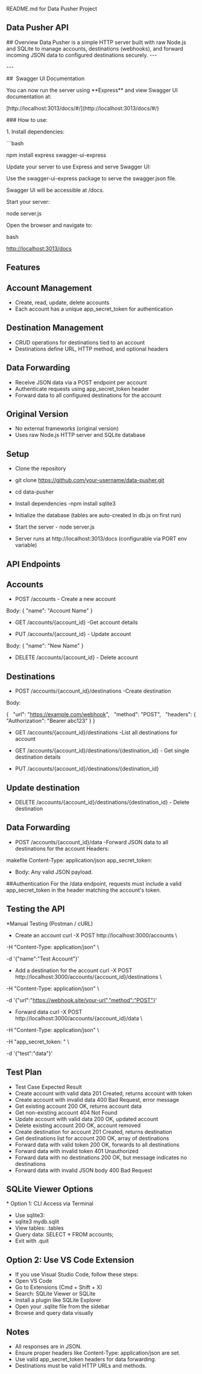 README.md for Data Pusher Project

## Data Pusher API

\## Overview Data Pusher is a simple HTTP server built with raw Node.js and SQLite to manage accounts, destinations (webhooks), and forward incoming JSON data to configured destinations securely. ---

\---

##  Swagger UI Documentation

You can now run the server using \*\*Express\*\* and view Swagger UI documentation at:

\[http://localhost:3013/docs/#/\](http://localhost:3013/docs/#/)

\### How to use:

1\. Install dependencies:

\`\`\`bash

npm install express swagger-ui-express

Update your server to use Express and serve Swagger UI:

Use the swagger-ui-express package to serve the swagger.json file.

Swagger UI will be accessible at /docs.

Start your server:

node server.js

Open the browser and navigate to:

bash

[http://localhost:3013/docs](http://localhost:3013/docs)

## Features

## Account Management

- Create, read, update, delete accounts
- Each account has a unique app_secret_token for authentication

## Destination Management

- CRUD operations for destinations tied to an account
- Destinations define URL, HTTP method, and optional headers

## Data Forwarding

- Receive JSON data via a POST endpoint per account
- Authenticate requests using app_secret_token header
- Forward data to all configured destinations for the account

## Original Version

- No external frameworks (original version)
- Uses raw Node.js HTTP server and SQLite database

## Setup

- Clone the repository

- git clone https://github.com/your-username/data-pusher.git

- cd data-pusher

- Install dependencies -npm install sqlite3

- Initialize the database (tables are auto-created in db.js on first run)
- Start the server - node server.js
- Server runs at http://localhost:3013/docs (configurable via PORT env variable)

## API Endpoints

## Accounts

- POST /accounts - Create a new account

Body: { "name": "Account Name" }

- GET /accounts/{account_id} -Get account details

- PUT /accounts/{account_id} - Update account

Body: { "name": "New Name" }

- DELETE /accounts/{account_id} - Delete account

## Destinations

- POST /accounts/{account_id}/destinations -Create destination

Body:

{
  "url": "https://example.com/webhook",
  "method": "POST",
  "headers": { "Authorization": "Bearer abc123" }
}

- GET /accounts/{account_id}/destinations -List all destinations for account

- GET /accounts/{account_id}/destinations/{destination_id} - Get single destination details

- PUT /accounts/{account_id}/destinations/{destination_id}

## Update destination

- DELETE /accounts/{account_id}/destinations/{destination_id} - Delete destination

## Data Forwarding

- POST /accounts/{account_id}/data -Forward JSON data to all destinations for the account
  Headers:

makefile
Content-Type: application/json
app_secret_token: <token>

- Body: Any valid JSON payload.

##Authentication
For the /data endpoint, requests must include a valid app_secret_token in the header matching the account's token.

## Testing the API

\*Manual Testing (Postman / cURL)

- Create an account
  curl -X POST http://localhost:3000/accounts \\

\-H "Content-Type: application/json" \\

\-d '{"name":"Test Account"}'

- Add a destination for the account
  curl -X POST http://localhost:3000/accounts/{account_id}/destinations \\

\-H "Content-Type: application/json" \\

\-d '{"url":"https://webhook.site/your-url","method":"POST"}'

- Forward data
  curl -X POST http://localhost:3000/accounts/{account_id}/data \\

\-H "Content-Type: application/json" \\

\-H "app_secret_token: <token>" \\

\-d '{"test":"data"}'

## Test Plan

- Test Case Expected Result
- Create account with valid data 201 Created, returns account with token
- Create account with invalid data 400 Bad Request, error message
- Get existing account 200 OK, returns account data
- Get non-existing account 404 Not Found
- Update account with valid data 200 OK, updated account
- Delete existing account 200 OK, account removed
- Create destination for account 201 Created, returns destination
- Get destinations list for account 200 OK, array of destinations
- Forward data with valid token 200 OK, forwards to all destinations
- Forward data with invalid token 401 Unauthorized
- Forward data with no destinations 200 OK, but message indicates no destinations
- Forward data with invalid JSON body 400 Bad Request

## SQLite Viewer Options  

\* Option 1: CLI Access via Terminal
- Use sqlite3:
- sqlite3 mydb.sqlit
- View tables: .tables
- Query data: SELECT \* FROM accounts;
- Exit with .quit

## Option 2: Use VS Code Extension
- If you use Visual Studio Code, follow these steps:
- Open VS Code
- Go to Extensions (Cmd + Shift + X)
- Search: SQLite Viewer or SQLite
- Install a plugin like SQLite Explorer
- Open your .sqlite file from the sidebar
- Browse and query data visually

## Notes

- All responses are in JSON.
- Ensure proper headers like Content-Type: application/json are set.
- Use valid app_secret_token headers for data forwarding.
- Destinations must be valid HTTP URLs and methods.

